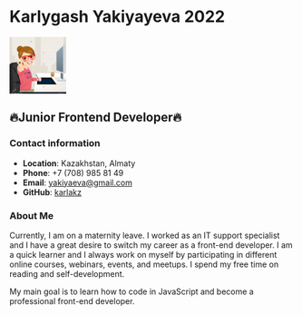 # Karlygash Yakiyayeva 2022

[<img align="center" width="100px" alt="avatar" src="avatar.jpg"/>]()

## 🔥Junior Frontend Developer🔥

### Contact information

- **Location**: Kazakhstan, Almaty
- **Phone**: +7 (708) 985 81 49
- **Email**: yakiyaeva@gmail.com
- **GitHub**: [karlakz](https://github.com/karlakz)

### About Me

Currently, I am on a maternity leave. I worked as an IT support specialist and I have a great desire to switch my career as a front-end developer. I am a quick learner and I always work on myself by participating in different online courses, webinars, events, and meetups. I spend my free time on reading and self-development.

My main goal is to learn how to code in JavaScript and become a professional front-end developer.

